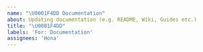 ```yaml
---
name: "\U0001F4DD Documentation"
about: Updating documentation (e.g. README, Wiki, Guides etc.)
title: "\U0001F4DD"
labels: 'For: Documentation'
assignees: 'Hona'
---
```

